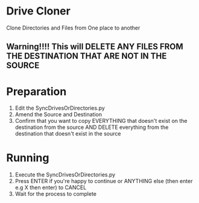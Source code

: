 # Drive Cloner
 Clone Directories and Files from One place to another
 
 
 ## Warning!!!! This will DELETE ANY FILES FROM THE DESTINATION THAT ARE NOT IN THE SOURCE
 
 # Preparation
 1. Edit the SyncDrivesOrDirectories.py
 2. Amend the Source and Destination
 3. Confirm that you want to copy EVERYTHING that doesn't exist on the destination from the source AND DELETE everything from the destination that doesn't exist in the source
 
 # Running
 1. Execute the SyncDrivesOrDirectories.py
 2. Press ENTER if you're happy to continue or ANYTHING else (then enter e.g X then enter) to CANCEL
 3. Wait for the process to complete
 
 
